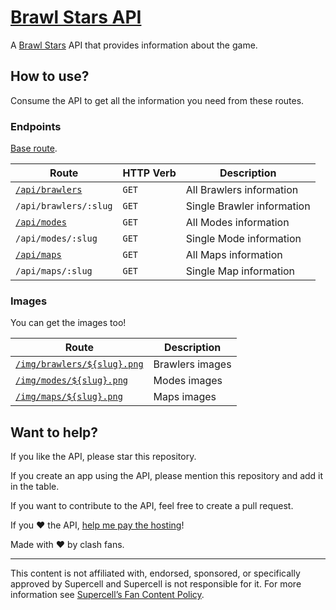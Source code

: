 # [Brawl Stars API](http://axaygadekar.com)

A [Brawl Stars](https://supercell.helpshift.com/a/brawl-stars/) API that provides information about the game.

## How to use?

Consume the API to get all the information you need from these routes.

### Endpoints

[Base route](http://axaygadekar.com/brawlstartsapi).

| Route | HTTP Verb | Description |
|---|---|---|
| [`/api/brawlers`][1] | `GET` | All Brawlers information |
| `/api/brawlers/:slug` | `GET` | Single Brawler information |
| [`/api/modes`][2] | `GET` | All Modes information |
| `/api/modes/:slug` | `GET` | Single Mode information |
| [`/api/maps`][3] | `GET` | All Maps information |
| `/api/maps/:slug` | `GET` | Single Map information |

[1]: http://axaygadekar.com/brawlstartsapi/api/arenas
[2]: http://axaygadekar.com/brawlstartsapi/api/cards
[3]: http://axaygadekar.com/brawlstartsapi/api/chests

### Images

You can get the images too!

| Route | Description |
|---|---|
| [`/img/brawlers/${slug}.png`][7] | Brawlers images |
| [`/img/modes/${slug}.png`][8] | Modes images |
| [`/img/maps/${slug}.png`][9] | Maps images |

[7]: http://axaygadekar.com/img/brawlers/poco.png
[8]: http://axaygadekar.com/img/modes/bounty.png
[9]: http://axaygadekar.com/img/maps/safe_zone.png

## Want to help?

If you like the API, please star this repository.

If you create an app using the API, please mention this repository and add it in the table.

If you want to contribute to the API, feel free to create a pull request.

If you :heart: the API, [help me pay the hosting](bit.ly/supportaxay)!

Made with  :heart:  by clash fans.

----------
This content is not affiliated with, endorsed, sponsored, or specifically approved by Supercell and Supercell is not responsible for it. For more information see [Supercell’s Fan Content Policy](http://www.supercell.com/fan-content-policy).
